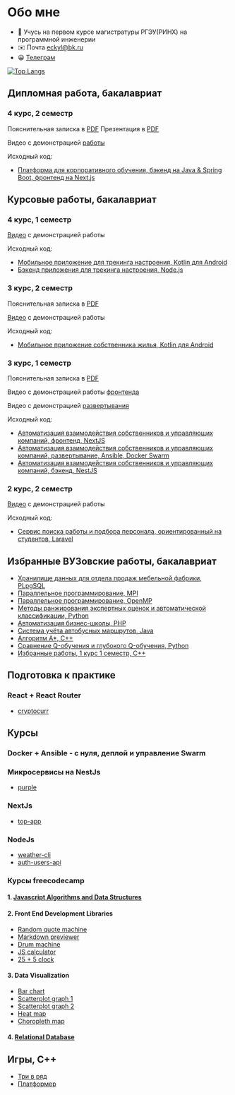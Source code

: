 # Обо мне

- 👋 Учусь на первом курсе магистратуры РГЭУ(РИНХ) на программной инженерии
- ✉️ Почта <a href="mailto:eckyl@bk.ru">eckyl@bk.ru</a>
- 😀 <a href="https://telegram.me/aiwokow">Телеграм</a>

[![Top Langs](https://github-readme-stats.vercel.app/api/top-langs/?username=wybin4&layout=compact)](https://github.com/anuraghazra/github-readme-stats)

Дипломная работа, бакалавриат
---------------------------
### 4 курс, 2 семестр

Пояснительная записка в [PDF](https://drive.google.com/file/d/1uZRtXfrvYbpTEe4QyUdLLvkP_ukHu4Zq/view?usp=drive_link)
Презентация в [PDF](https://drive.google.com/file/d/1B9aa12FMHAV_lGbYAmnqA5G5O-7KFvpc/view?usp=drive_link)

Видео с демонстрацией [работы](https://rutube.ru/video/9b6772469c10244cf12cd8aa1e278f10/)

Исходный код:
* [Платформа для корпоративного обучения, бэкенд на Java & Spring Boot, фронтенд на Next.js](https://github.com/wybin4/flowledge)

Курсовые работы, бакалавриат
---------------------------
### 4 курс, 1 семестр

[Видео](https://rutube.ru/video/5da3924470fe8be5a4bb1d65454874ef/) с демонстрацией работы


Исходный код:
* [Мобильное приложение для трекинга настроения, Kotlin для Android](https://github.com/wybin4/mood-tracker-mobile)
* [Бэкенд приложения для трекинга настроения, Node.js](https://github.com/wybin4/mood-tracker-backend)
### 3 курс, 2 семестр
Пояснительная записка в [PDF](https://drive.google.com/file/d/1MnQTcXBo8PKTTzNf4_BBji0rsf_h5Mse/view?usp=sharing)

[Видео](https://youtu.be/MxwgVbCVKBM?si=CIdszcrHXb_Q4EzX) с демонстрацией работы


Исходный код:
* [Мобильное приложение собственника жилья, Kotlin для Android](https://github.com/wybin4/myhome-mobile)
### 3 курс, 1 семестр
Пояснительная записка в [PDF](https://drive.google.com/file/d/14asqR2Qp9Nc1yUXYMhvSUg1pUwGQY7tT/view?usp=sharing)

Видео с демонстрацией работы [фронтенда](https://www.youtube.com/watch?v=PFo4jNCRiOU)

Видео с демонстрацией [развертывания](https://youtu.be/eO4ZHufRHHo?si=SyrcYA6ZP6BqC1FG)


Исходный код:
* [Автоматизация взаимодействия собственников и управляющих компаний, фронтенд, NextJS](https://github.com/wybin4/myhome-frontend)
* [Автоматизация взаимодействия собственников и управляющих компаний, развертывание, Ansible, Docker Swarm](https://github.com/wybin4/myhome-ansible)
* [Автоматизация взаимодействия собственников и управляющих компаний, бэкенд, NestJS](https://github.com/wybin4/myhome)
### 2 курс, 2 семестр
[Видео](https://youtu.be/13wgWBVtEFA?si=_5R_E1Sk-88B4DxJ) с демонстрацией работы


Исходный код:
* [Сервис поиска работы и подбора персонала, ориентированный на студентов, Laravel](https://github.com/wybin4/job-service)

Избранные ВУЗовские работы, бакалавриат
---------------------------
* [Хранилище данных для отдела продаж мебельной фабрики, PLpgSQL](https://github.com/wybin4/sales-dwh)
* [Параллельное программирование, MPI](https://github.com/wybin4/lab_mpi)
* [Параллельное программирование, OpenMP](https://github.com/wybin4/lab_omp)
* [Методы ранжирования экспертных оценок и автоматической классификации, Python](https://github.com/wybin4/systems-theory)
* [Автоматизация бизнес-школы, PHP](https://github.com/wybin4/business-school)
* [Система учёта автобусных маршрутов, Java](https://github.com/wybin4/bus-route-accounting-system)
* [Алгоритм A*, C++](https://github.com/wybin4/a-star-pathfinding)
* [Сравнение Q-обучения и глубокого Q-обучения, Python](https://github.com/wybin4/ql-dql)
* [Избранные работы, 1 курс 1 семестр, C++](https://github.com/wybin4/uni-cpp-tasks)

Подготовка к практике
---------------------------
### React + React Router
* [cryptocurr](https://github.com/wybin4/cryptocurr)

Курсы
---------------------------
### Docker + Ansible - с нуля, деплой и управление Swarm
### Микросервисы на NestJs
* [purple](https://github.com/wybin4/purple)
### NextJs
* [top-app](https://github.com/wybin4/top-app)
### NodeJs
* [weather-cli](https://github.com/wybin4/weather-cli)
* [auth-users-api](https://github.com/wybin4/users-api)
### Курсы freecodecamp
#### 1. [Javascript Algorithms and Data Structures](https://github.com/wybin4/js-tasks)
#### 2. Front End Development Libraries
  * [Random quote machine](https://github.com/wybin4/genshin-random-quotes)
  * [Markdown previewer](https://github.com/wybin4/markdown-previewer)
  * [Drum machine](https://github.com/wybin4/drum-kit)
  * [JS calculator](https://codepen.io/wybin4/pen/wvmYQyQ)
  * [25 + 5 clock](https://github.com/wybin4/pomodoro)
#### 3. Data Visualization
* [Bar chart](https://github.com/wybin4/covid-19-stats)
* [Scatterplot graph 1](https://github.com/wybin4/home-price-scatterplot)
* [Scatterplot graph 2](https://github.com/wybin4/covid-19-stats)
* [Heat map](https://github.com/wybin4/temperature-map)
* [Choropleth map](https://github.com/wybin4/quality-of-life-index)
#### 4. [Relational Database](https://github.com/wybin4/db-projects)

Игры, С++
---------------------------
* [Три в ряд](https://github.com/wybin4/match3)
* [Платформер](https://github.com/wybin4/bunny)
